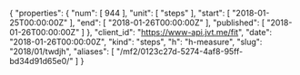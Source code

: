 {
  "properties": {
    "num": [
      944
    ],
    "unit": [
      "steps"
    ],
    "start": [
      "2018-01-25T00:00:00Z"
    ],
    "end": [
      "2018-01-26T00:00:00Z"
    ],
    "published": [
      "2018-01-26T00:00:00Z"
    ]
  },
  "client_id": "https://www-api.jvt.me/fit",
  "date": "2018-01-26T00:00:00Z",
  "kind": "steps",
  "h": "h-measure",
  "slug": "2018/01/twdjh",
  "aliases": [
    "/mf2/0123c27d-5274-4af8-95ff-bd34d91d65e0/"
  ]
}
